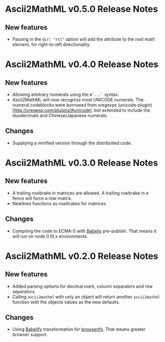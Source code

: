 Ascii2MathML v0.5.0 Release Notes
=================================

New features
------------

* Passing in the `dir: "rtl"` option will add the attribute to the
  root math element, for right-to-left directionality.


Ascii2MathML v0.4.0 Release Notes
=================================

New features
------------

* Allowing arbitrary numerals using the `` #`...` `` syntax.
* Ascii2MathML will now recognize most UNICODE numerals. The numeral
  codeblocks were borrowed from xregexps
  (unicode-plugin)[http://xregexp.com/plugins/#unicode], but extended
  to include the duodecimals and Chinese/Japanese numerals.

Changes
-------

* Supplying a minified version through the distributied code.


Ascii2MathML v0.3.0 Release Notes
=================================

New features
------------

* A trailing rowbrake in matrices are allowed. A trailing rowbrake in
  a fence will force a row-matrix.
* Newlines functions as rowbrakes for matrices.

Changes
-------

* Compiling the code to ECMA-5 with [Babeljs](https://babeljs.io/)
  pre-publish. That means it will run on node 0.10.x environments.


Ascii2MathML v0.2.0 Release Notes
=================================

New features
------------

* Added parsing options for decimal mark, column separators and row
  separators.
* Calling `ascii2mathml` with only an object will return another
  `ascii2mathml` function with the objects values as the new defaults.

Changes
-------

* Using [Babelify](https://babeljs.io/) transformation for
  [browserify](http://browserify.org/). That means greater browser
  support.

